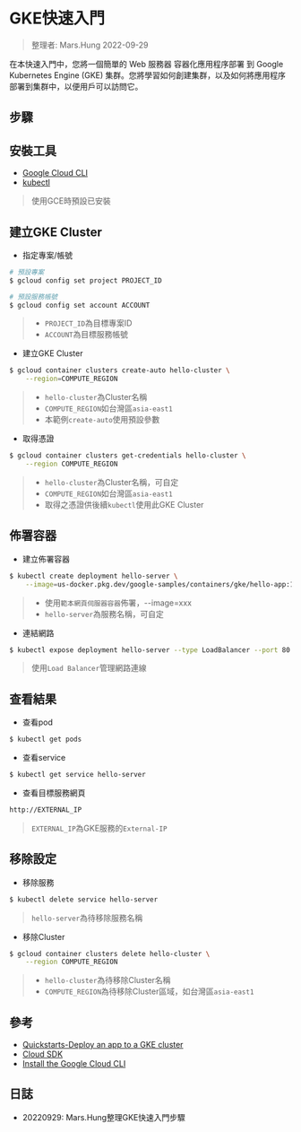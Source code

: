 GKE快速入門
===

> 整理者: Mars.Hung 2022-09-29

在本快速入門中，您將一個簡單的 Web 服務器 容器化應用程序部署 到 Google Kubernetes Engine (GKE) 集群。您將學習如何創建集群，以及如何將應用程序部署到集群中，以便用戶可以訪問它。

## 步驟

## 安裝工具
- [Google Cloud CLI](https://cloud.google.com/sdk/gcloud)
- [kubectl](https://kubernetes.io/docs/reference/kubectl/)
> 使用GCE時預設已安裝

## 建立GKE Cluster
- 指定專案/帳號
```sh
# 預設專案
$ gcloud config set project PROJECT_ID

# 預設服務帳號
$ gcloud config set account ACCOUNT
```
> - `PROJECT_ID`為目標專案ID
> - `ACCOUNT`為目標服務帳號

- 建立GKE Cluster
```sh
$ gcloud container clusters create-auto hello-cluster \
    --region=COMPUTE_REGION
```
> - `hello-cluster`為Cluster名稱
> - `COMPUTE_REGION`如台灣區`asia-east1`
> - 本範例`create-auto`使用預設參數

- 取得憑證
```sh
$ gcloud container clusters get-credentials hello-cluster \
    --region COMPUTE_REGION
```
> - `hello-cluster`為Cluster名稱，可自定
> - `COMPUTE_REGION`如台灣區`asia-east1`
> - 取得之憑證供後續`kubectl`使用此GKE Cluster

## 佈署容器
- 建立佈署容器
```sh
$ kubectl create deployment hello-server \
    --image=us-docker.pkg.dev/google-samples/containers/gke/hello-app:1.0
```
> - 使用`範本網頁伺服器容器`佈署，--image=xxx
> - `hello-server`為服務名稱，可自定

- 連結網路
```sh
$ kubectl expose deployment hello-server --type LoadBalancer --port 80 --target-port 8080
```
> 使用`Load Balancer`管理網路連線

## 查看結果
- 查看pod
```sh
$ kubectl get pods
```

- 查看service
```sh
$ kubectl get service hello-server
```

- 查看目標服務網頁
```sh
http://EXTERNAL_IP
```
> `EXTERNAL_IP`為GKE服務的`External-IP`

## 移除設定
- 移除服務
```sh
$ kubectl delete service hello-server
```
> `hello-server`為待移除服務名稱

- 移除Cluster
```sh
$ gcloud container clusters delete hello-cluster \
    --region COMPUTE_REGION
```
> - `hello-cluster`為待移除Cluster名稱
> - `COMPUTE_REGION`為待移除Cluster區域，如台灣區`asia-east1`



## 參考
- [Quickstarts-Deploy an app to a GKE cluster](https://cloud.google.com/kubernetes-engine/docs/)
- [Cloud SDK](https://cloud.google.com/sdk)
- [Install the Google Cloud CLI](https://cloud.google.com/sdk/docs/install-sdk)

## 日誌
- 20220929: Mars.Hung整理GKE快速入門步驟






